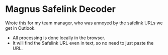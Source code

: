 # Magnus Safelink Decoder

Wrote this for my team manager, who was annoyed by the safelink URLs we get in Outlook.

- All processing is done locally in the browser.
- It will find the Safelink URL even in text, so no need to just paste the URL.

